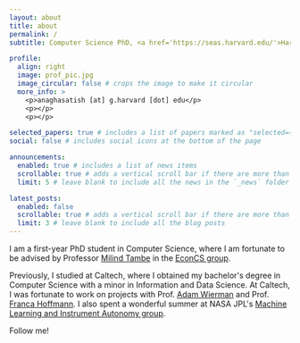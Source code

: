 ```yaml
---
layout: about
title: about
permalink: /
subtitle: Computer Science PhD, <a href='https://seas.harvard.edu/'>Harvard University</a>

profile:
  align: right
  image: prof_pic.jpg
  image_circular: false # crops the image to make it circular
  more_info: >
    <p>anaghasatish [at] g.harvard [dot] edu</p>
    <p></p>
    <p></p>

selected_papers: true # includes a list of papers marked as "selected={true}"
social: false # includes social icons at the bottom of the page

announcements:
  enabled: true # includes a list of news items
  scrollable: true # adds a vertical scroll bar if there are more than 3 news items
  limit: 5 # leave blank to include all the news in the `_news` folder

latest_posts:
  enabled: false
  scrollable: true # adds a vertical scroll bar if there are more than 3 new posts items
  limit: 3 # leave blank to include all the blog posts
---
```


I am a first-year PhD student in Computer Science, where I am fortunate to be advised by Professor [Milind Tambe](https://teamcore.seas.harvard.edu/tambe/) in the [EconCS group](https://econcs.seas.harvard.edu/).

Previously, I studied at Caltech, where I obtained my bachelor's degree in Computer Science with a minor in Information and Data Science. At Caltech, I was fortunate to work on projects with Prof. [Adam Wierman](https://adamwierman.com/) and Prof. [Franca Hoffmann](https://francahoffmann.com/). I also spent a wonderful summer at NASA JPL's [Machine Learning and Instrument Autonomy group](https://ml.jpl.nasa.gov/).

Follow me!
<a href="https://github.com/anagha-satish" target="_blank" title="GitHub">
<i class="fab fa-github fa-lg"></i>
</a>
<a href="https://www.linkedin.com/in/anaghasatish548" target="_blank" title="LinkedIn">
<i class="fab fa-linkedin fa-lg"></i>
</a>
<a href="https://www.goodreads.com/user/show/57630921-anagha" target="_blank" title="Goodreads">
<i class="fab fa-goodreads fa-lg"></i>
</a>
